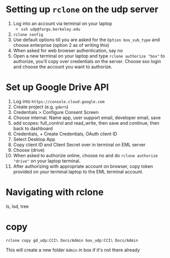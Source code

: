# Setting up `rclone` on the udp server

1. Log into an account via terminal on your laptop
    * `ssh udp@fargo.berkeley.edu`
2. `rclone config`
3. Use default options till you are asked for the `Option box_sub_type` and choose enterprise (option 2 as of writing this)
4. When asked for web browser authentication, say no
5. Open a new terminal on your laptop and type `rclone authorize "box"` to authorize, you'll copy over credentials on the server. Choose sso login and choose the account you want to authorize.

# Set up Google Drive API

1. Log into `https://console.cloud.google.com`
2. Create project (e.g. `gdern`)
3. Credentials > Configure Consent Screen
4. Choose internal. Name app, user support email, developer email, save
5. add scopes: full_control and read_write, then save and continue, then back to dashboard
6. Credentials, + Create Credentials, OAuth client ID
7. Select Desktop App
8. Copy client ID and Client Secret over in terminal on EML server
9. Choose (drive)
10. When asked to authorize online, choose no and do `rclone authorize "drive"` on your laptop terminal.
11. After authorizing with appropriate account on browser, copy token provided on your terminal laptop to the EML terminal account.

# Navigating with rclone

ls, lsd, tree

# copy

`rclone copy gd_udp:CCI\ Docs/Admin box_udp:CCI\ Docs/Admin`

This will create a new folder `Admin` in box if it's not there already